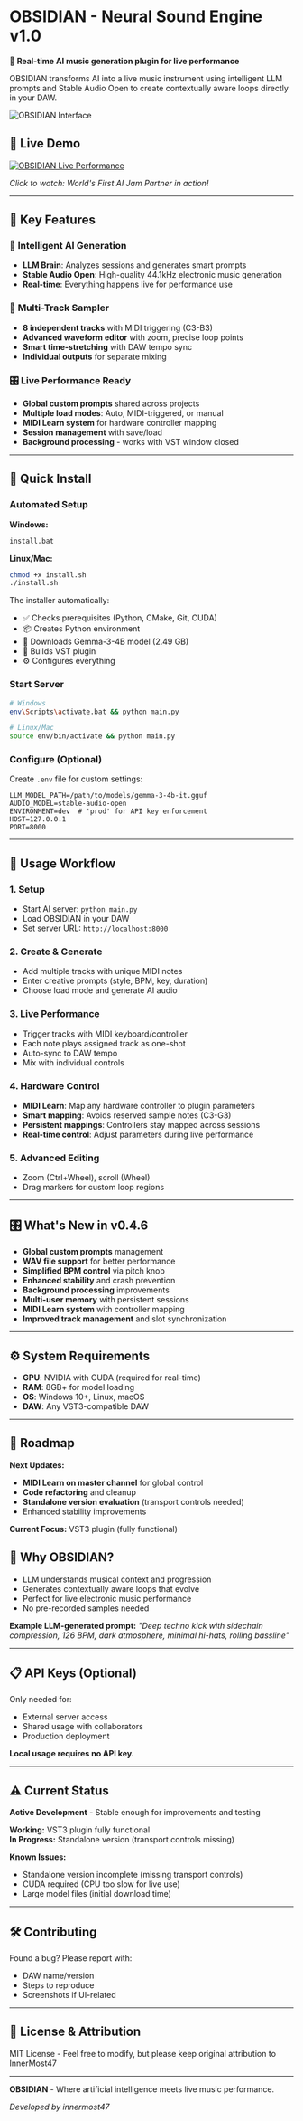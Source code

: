 # OBSIDIAN - Neural Sound Engine v1.0

🎵 **Real-time AI music generation plugin for live performance**

OBSIDIAN transforms AI into a live music instrument using intelligent LLM prompts and Stable Audio Open to create contextually aware loops directly in your DAW.

![OBSIDIAN Interface](./screenshot.png)

## 🎵 Live Demo

[![OBSIDIAN Live Performance](https://img.youtube.com/vi/l4KMC5adxVA/maxresdefault.jpg)](https://www.youtube.com/watch?v=l4KMC5adxVA)

_Click to watch: World's First AI Jam Partner in action!_

---

## 🔮 Key Features

### 🤖 **Intelligent AI Generation**

- **LLM Brain**: Analyzes sessions and generates smart prompts
- **Stable Audio Open**: High-quality 44.1kHz electronic music generation
- **Real-time**: Everything happens live for performance use

### 🎹 **Multi-Track Sampler**

- **8 independent tracks** with MIDI triggering (C3-B3)
- **Advanced waveform editor** with zoom, precise loop points
- **Smart time-stretching** with DAW tempo sync
- **Individual outputs** for separate mixing

### 🎛️ **Live Performance Ready**

- **Global custom prompts** shared across projects
- **Multiple load modes**: Auto, MIDI-triggered, or manual
- **MIDI Learn system** for hardware controller mapping
- **Session management** with save/load
- **Background processing** - works with VST window closed

---

## 🚀 Quick Install

### Automated Setup

**Windows:**

```bash
install.bat
```

**Linux/Mac:**

```bash
chmod +x install.sh
./install.sh
```

The installer automatically:

- ✅ Checks prerequisites (Python, CMake, Git, CUDA)
- 📦 Creates Python environment
- 🤖 Downloads Gemma-3-4B model (2.49 GB)
- 🔨 Builds VST plugin
- ⚙️ Configures everything

### Start Server

```bash
# Windows
env\Scripts\activate.bat && python main.py

# Linux/Mac
source env/bin/activate && python main.py
```

### Configure (Optional)

Create `.env` file for custom settings:

```env
LLM_MODEL_PATH=/path/to/models/gemma-3-4b-it.gguf
AUDIO_MODEL=stable-audio-open
ENVIRONMENT=dev  # 'prod' for API key enforcement
HOST=127.0.0.1
PORT=8000
```

---

## 🎵 Usage Workflow

### 1. **Setup**

- Start AI server: `python main.py`
- Load OBSIDIAN in your DAW
- Set server URL: `http://localhost:8000`

### 2. **Create & Generate**

- Add multiple tracks with unique MIDI notes
- Enter creative prompts (style, BPM, key, duration)
- Choose load mode and generate AI audio

### 3. **Live Performance**

- Trigger tracks with MIDI keyboard/controller
- Each note plays assigned track as one-shot
- Auto-sync to DAW tempo
- Mix with individual controls

### 4. **Hardware Control**

- **MIDI Learn**: Map any hardware controller to plugin parameters
- **Smart mapping**: Avoids reserved sample notes (C3-G3)
- **Persistent mappings**: Controllers stay mapped across sessions
- **Real-time control**: Adjust parameters during live performance

### 5. **Advanced Editing**

- Zoom (Ctrl+Wheel), scroll (Wheel)
- Drag markers for custom loop regions

---

## 🎛️ What's New in v0.4.6

- **Global custom prompts** management
- **WAV file support** for better performance
- **Simplified BPM control** via pitch knob
- **Enhanced stability** and crash prevention
- **Background processing** improvements
- **Multi-user memory** with persistent sessions
- **MIDI Learn system** with controller mapping
- **Improved track management** and slot synchronization

---

## ⚙️ System Requirements

- **GPU**: NVIDIA with CUDA (required for real-time)
- **RAM**: 8GB+ for model loading
- **OS**: Windows 10+, Linux, macOS
- **DAW**: Any VST3-compatible DAW

---

## 🎯 Roadmap

**Next Updates:**

- **MIDI Learn on master channel** for global control
- **Code refactoring** and cleanup
- **Standalone version evaluation** (transport controls needed)
- Enhanced stability improvements

**Current Focus:** VST3 plugin (fully functional)

## 🎵 Why OBSIDIAN?

- LLM understands musical context and progression
- Generates contextually aware loops that evolve
- Perfect for live electronic music performance
- No pre-recorded samples needed

**Example LLM-generated prompt:**
_"Deep techno kick with sidechain compression, 126 BPM, dark atmosphere, minimal hi-hats, rolling bassline"_

---

## 📋 API Keys (Optional)

Only needed for:

- External server access
- Shared usage with collaborators
- Production deployment

**Local usage requires no API key.**

---

## ⚠️ Current Status

**Active Development** - Stable enough for improvements and testing

**Working:** VST3 plugin fully functional  
**In Progress:** Standalone version (transport controls missing)

**Known Issues:**

- Standalone version incomplete (missing transport controls)
- CUDA required (CPU too slow for live use)
- Large model files (initial download time)

---

## 🛠️ Contributing

Found a bug? Please report with:

- DAW name/version
- Steps to reproduce
- Screenshots if UI-related

---

## 📝 License & Attribution

MIT License - Feel free to modify, but please keep original attribution to InnerMost47

---

**OBSIDIAN** - Where artificial intelligence meets live music performance.

_Developed by innermost47_
